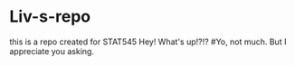 # Liv-s-repo
this is a repo created for STAT545
Hey! What's up!?!?
#Yo, not much. But I appreciate you asking.
